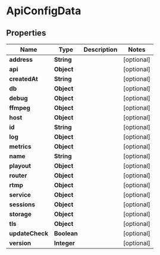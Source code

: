 
# ApiConfigData

## Properties
Name | Type | Description | Notes
------------ | ------------- | ------------- | -------------
**address** | **String** |  |  [optional]
**api** | **Object** |  |  [optional]
**createdAt** | **String** |  |  [optional]
**db** | **Object** |  |  [optional]
**debug** | **Object** |  |  [optional]
**ffmpeg** | **Object** |  |  [optional]
**host** | **Object** |  |  [optional]
**id** | **String** |  |  [optional]
**log** | **Object** |  |  [optional]
**metrics** | **Object** |  |  [optional]
**name** | **String** |  |  [optional]
**playout** | **Object** |  |  [optional]
**router** | **Object** |  |  [optional]
**rtmp** | **Object** |  |  [optional]
**service** | **Object** |  |  [optional]
**sessions** | **Object** |  |  [optional]
**storage** | **Object** |  |  [optional]
**tls** | **Object** |  |  [optional]
**updateCheck** | **Boolean** |  |  [optional]
**version** | **Integer** |  |  [optional]



